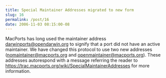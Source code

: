 ```yaml
---
title: Special Maintainer Addresses migrated to new form
slug: 16
permalink: /post/16
date: 2006-11-03 08:15:00-08
---
```


MacPorts has long used the maintainer address <darwinports@opendarwin.org> to signify that a port did not have an active maintainer. We have changed this protocol to use two new addresses (<nomaintainer@macports.org> and <openmaintainer@macports.org>). These addresses autorespond with a message referring the reader to <https://trac.macports.org/wiki/SpecialMaintainerAddresses> for more information.
